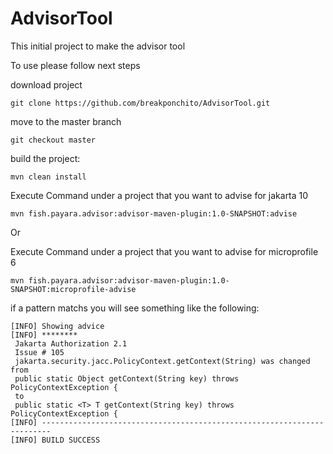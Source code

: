 # AdvisorTool
This initial project to make the advisor tool

To use please follow next steps 

download project

```
git clone https://github.com/breakponchito/AdvisorTool.git
```

move to the  master branch

```
git checkout master 
```

build the project:

```
mvn clean install
```

Execute Command under a project that you want to advise for jakarta 10

```
mvn fish.payara.advisor:advisor-maven-plugin:1.0-SNAPSHOT:advise
```

Or

Execute Command under a project that you want to advise for microprofile 6

```
mvn fish.payara.advisor:advisor-maven-plugin:1.0-SNAPSHOT:microprofile-advise
```


if a pattern matchs you will see something like the following:

```
[INFO] Showing advice
[INFO] ********
 Jakarta Authorization 2.1
 Issue # 105
 jakarta.security.jacc.PolicyContext.getContext(String) was changed from
 public static Object getContext(String key) throws PolicyContextException {
 to
 public static <T> T getContext(String key) throws PolicyContextException {
[INFO] ------------------------------------------------------------------------
[INFO] BUILD SUCCESS
```
